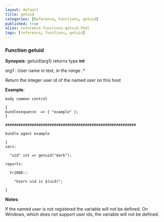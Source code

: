 ```yaml
---
layout: default
title: getuid
categories: [Reference, Functions, getuid]
published: true
alias: reference-functions-getuid.html
tags: [reference, functions, getuid]
---
```


### Function getuid

**Synopsis**: getuid(arg1) returns type **int**

  
 *arg1* : User name in text, *in the range* .\*   

Return the integer user id of the named user on this host

**Example**:  
   

```cf3
body common control

{
bundlesequence  => { "example" };
}

###########################################################

bundle agent example

{
vars:

  "uid" int => getuid("mark");

reports:

  Yr2008::

    "Users uid is $(uid)";

}
```

**Notes**:  
   

If the named user is not registered the variable will not be defined. On
Windows, which does not support user ids, the variable will not be
defined.
